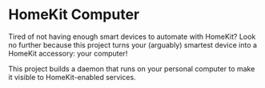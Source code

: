 # HomeKit Computer

Tired of not having enough smart devices to automate with HomeKit?  Look no further because this project turns your (arguably) smartest device into a HomeKit accessory: your computer!

This project builds a daemon that runs on your personal computer to make it visible to HomeKit-enabled services.
